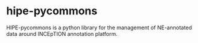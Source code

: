 # hipe-pycommons
HIPE-pycommons is a python library for the management of NE-annotated data around INCEpTION annotation platform.
